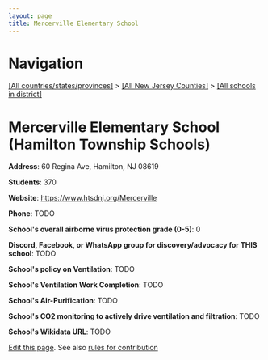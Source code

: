 ```yaml
---
layout: page
title: Mercerville Elementary School
---
```

# Navigation

[[All countries/states/provinces]](../../..) > [[All New Jersey Counties]](../..) > [[All schools in district]](..)

# Mercerville Elementary School (Hamilton Township Schools)

**Address**: 60 Regina Ave, Hamilton, NJ 08619

**Students**: 370

**Website**: <https://www.htsdnj.org/Mercerville>

**Phone**: TODO

**School's overall airborne virus protection grade (0-5)**: 0

**Discord, Facebook, or WhatsApp group for discovery/advocacy for THIS school**: TODO

**School's policy on Ventilation**: TODO

**School's Ventilation Work Completion**: TODO

**School's Air-Purification**: TODO

**School's CO2 monitoring to actively drive ventilation and filtration**: TODO

**School's Wikidata URL**: TODO


[Edit this page](https://github.com/ventilate-schools/NJ/edit/main/./Mercer/Hamilton_Township_Schools/Mercerville_Elementary_School.md). See also [rules for contribution](../../../contribution-rules/)